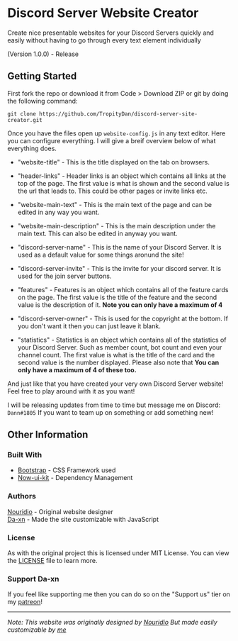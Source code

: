 # Discord Server Website Creator

Create nice presentable websites for your Discord Servers quickly and easily without having to go through
every text element individually

(Version 1.0.0) - Release

## Getting Started

First fork the repo or download it from Code > Download ZIP or git
by doing the following command:

```git
git clone https://github.com/TropityDan/discord-server-site-creator.git
```

Once you have the files open up `website-config.js` in any text editor.
Here you can configure everything. I will give a breif overview below of what everything does.

* "website-title" - This is the title displayed on the tab on browsers.

* "header-links" - Header links is an object which contains all links at the top of the page. The first value is what is shown
and the second value is the url that leads to. This could be other pages or invite links etc.

* "website-main-text" - This is the main text of the page and can be edited in any way you want.

* "website-main-description" - This is the main description under the main text. This can also be edited in anyway you want.

* "discord-server-name" - This is the name of your Discord Server. It is used as a default value for some things aronund the site!

* "discord-server-invite" - This is the invite for your discord server. It is used for the join server buttons.

* "features" - Features is an object which contains all of the feature cards on the page. The first value is the title of the feature
and the second value is the description of it. **Note you can only have a maximum of 4**

* "discord-server-owner" - This is used for the copyright at the bottom. If you don't want it then you can just leave it blank.

* "statistics" - Statistics is an object which contains all of the statistics of your Discord Server. Such as member count, bot count 
and even your channel count. The first value is what is the title of the card and the second value is the number displayed.
Please also note that **You can only have a maximum of 4 of these too.**

And just like that you have created your very own Discord Server website!
Feel free to play around with it as you want!

I will be releasing updates from time to time but message me on Discord: `Dann#1805`
If you want to team up on something or add something new!

## Other Information

### Built With

* [Bootstrap](https://getbootstrap.com) - CSS Framework used
* [Now-ui-kit](https://demos.creative-tim.com/now-ui-kit/index.html) - Dependency Management

### Authors

[Nouridio](https://github.com/Nouridio) - Original website designer<br/>
[Da-xn](https://da-xn.com) - Made the site customizable with JavaScript

### License

As with the original project this is licensed under MIT License. You can view the [LICENSE](https://github.com/TropityDan/discord-server-site-creator/blob/main/LICENSE) file to learn more.

### Support Da-xn

If you feel like supporting me then you can do so on the "Support us" tier on my [patreon](https://www.patreon.com/da_xn_island)!

---
*Note: This website was originally designed by [Nouridio](https://nouridio.com/) 
But made easily customizable by [me](https://da-xn.com)*
